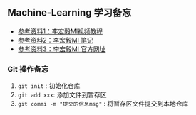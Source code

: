 ## Machine-Learning 学习备忘
* [参考资料1：李宏毅Ml视频教程](https://www.bilibili.com/video/BV1JE411g7XF?p=2)
* [参考资料2：李宏毅Ml 笔记](https://github.com/Sakura-gh/ML-notes)
* [参考资料3：李宏毅Ml 官方网址](http://speech.ee.ntu.edu.tw/~tlkagk/courses_ML20.html)

### Git 操作备忘
1. `git init` : 初始化仓库 
2. `git add xxx`: 添加文件到暂存区
3. `git commi -m "提交的信息msg"` : 将暂存区文件提交到本地仓库
